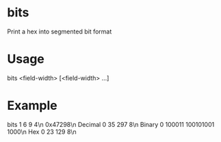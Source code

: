 # bits
Print a hex into segmented bit format

# Usage
bits \<field-width\> [\<field-width\> ...]

# Example
bits 1 6 9 4\n
0x47298\n
Decimal 0     35       297    8\n
Binary  0 100011 100101001 1000\n
Hex     0     23       129    8\n
